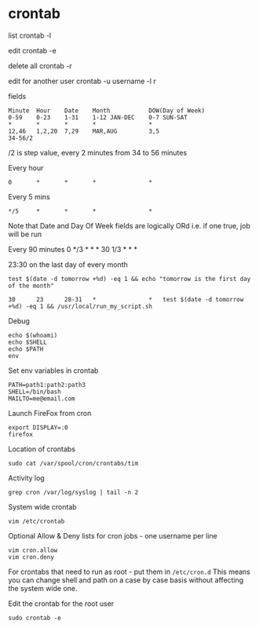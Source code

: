 # crontab

list
crontab -l

edit
crontab -e

delete all
crontab -r

edit for another user
crontab -u username -l r

fields
```
Minute  Hour    Date    Month           DOW(Day of Week)
0-59    0-23    1-31    1-12 JAN-DEC    0-7 SUN-SAT
*       *       *       *               *
12,46   1,2,20  7,29    MAR,AUG         3,5
34-56/2
```
/2 is step value, every 2 minutes from 34 to 56 minutes

Every hour
```
0       *       *       *               *
```

Every 5 mins
```
*/5     *       *       *               *
```

Note that Date and Day Of Week fields are logically ORd i.e. if one true, job will be run

Every 90 minutes
0       */3     *       *               *
30      1/3     *       *               *

23:30 on the last day of every month
```
test $(date -d tomorrow +%d) -eq 1 && echo "tomorrow is the first day of the month"
```
```
30      23      28-31   *               *   test $(date -d tomorrow +%d) -eq 1 && /usr/local/run_my_script.sh
```


Debug
```
echo $(whoami)
echo $SHELL
echo $PATH
env
```

Set env variables in crontab
```
PATH=path1:path2:path3
SHELL=/bin/bash
MAILTO=me@email.com
```

Launch FireFox from cron
```
export DISPLAY=:0
firefox
```

Location of crontabs
```
sudo cat /var/spool/cron/crontabs/tim
```

Activity log
```
grep cron /var/log/syslog | tail -n 2
```

System wide crontab
```
vim /etc/crontab
```

Optional Allow & Deny lists for cron jobs - one username per line
```
vim cron.allow
vim cron.deny
```

For crontabs that need to run as root - put them in `/etc/cron.d`
This means you can change shell and path on a case by case basis without affecting the system wide one.

Edit the crontab for the root user
```
sudo crontab -e
```